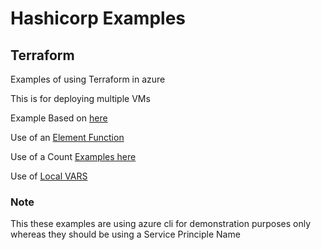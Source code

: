 # Hashicorp Examples


## Terraform
Examples of using Terraform in azure 

This is for deploying multiple VMs

Example Based on [here](https://github.com/alfonsof/terraform-azure-examples)

Use of an [Element Function](https://developer.hashicorp.com/terraform/language/functions/element)

Use of a Count [Examples here](https://buildvirtual.net/terraform-count-examples/)

Use of [Local VARS](https://spacelift.io/blog/how-to-use-terraform-variables)

### Note 
This these examples are using azure cli for demonstration purposes only whereas they should be using a Service Principle Name